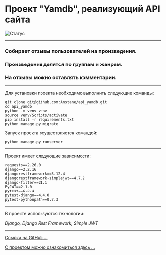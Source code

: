 # Проект "Yamdb", реализующий API сайта

![ Статус](https://github.com/altvik2503/yamdb_final/actions/workflows/yamdb_workflow.yml/badge.svg)
___
### Собирает отзывы пользователей на произведения.
### Произведения делятся по группам и жанрам.
### На отзывы можно оставлять комментарии.
___
Для установки проекта необходимо выполнить следующие команды:

```
git clone git@github.com:Anstane/api_yamdb.git
cd api_yamdb
python -m venv venv
source venv/Scripts/activate
pip install -r requirements.txt
python manage.py migrate
```
Запуск проекта осуществляется командой:
```
python manage.py runserver
```
___
Проект имеет следующие зависимости:
```
requests==2.26.0
django==2.2.16
djangorestframework==3.12.4
djangorestframework-simplejwt==4.7.2
django-filter==21.1
PyJWT==2.1.0
pytest==6.2.4
pytest-django==4.4.0
pytest-pythonpath==0.7.3
```
___
В проекте используются технологии:

*Django, Django Rest Framework, Simple JWT*
___
[Ссылка на GitHub ...](https://github.com/altvik2503/api_yamdb)

[С проектом можно ознакомиться здесь ...](http://altvik2503.ddns.net:8000)
